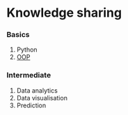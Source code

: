 # Knowledge sharing

### Basics
1. Python
2. [OOP](python-oop.md)

### Intermediate
1. Data analytics
2. Data visualisation
3. Prediction
